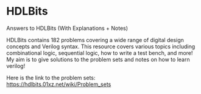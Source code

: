 # HDLBits
Answers to HDLBits (With Explanations + Notes)

HDLBits contains 182 problems covering a wide range of digital design concepts and Verilog syntax. This resource covers various topics including combinational logic, sequential logic, how to write a test bench, and more! My aim is to give solutions to the problem sets and notes on how to learn verilog! 

Here is the link to the problem sets: https://hdlbits.01xz.net/wiki/Problem_sets
